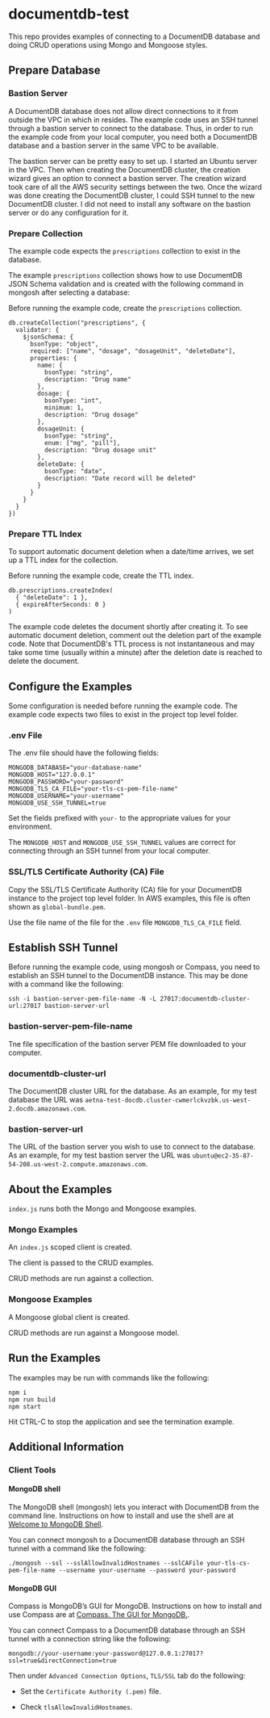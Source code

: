 # documentdb-test

This repo provides examples of connecting to a DocumentDB database and doing CRUD operations using Mongo and Mongoose styles.

## Prepare Database

### Bastion Server

A DocumentDB database does not allow direct connections to it from outside the VPC in which in resides. The example code uses an SSH tunnel through a bastion server to connect to the database. Thus, in order to run the example code from your local computer, you need both a DocumentDB database and a bastion server in the same VPC to be available.

The bastion server can be pretty easy to set up. I started an Ubuntu server in the VPC. Then when creating the DocumentDB cluster, the creation wizard gives an option to connect a bastion server. The creation wizard took care of all the AWS security settings between the two. Once the wizard was done creating the DocumentDB cluster, I could SSH tunnel to the new DocumentDB cluster. I did not need to install any software on the bastion server or do any configuration for it.

### Prepare Collection

The example code expects the `prescriptions` collection to exist in the database.

The example `prescriptions` collection shows how to use DocumentDB JSON Schema validation and is created with the following command in mongosh after selecting a database:

Before running the example code, create the `prescriptions` collection.

```
db.createCollection("prescriptions", {
  validator: {
    $jsonSchema: {
      bsonType: "object",
      required: ["name", "dosage", "dosageUnit", "deleteDate"],
      properties: {
        name: {
          bsonType: "string",
          description: "Drug name"
        },
        dosage: {
          bsonType: "int",
          minimum: 1,
          description: "Drug dosage"
        },
        dosageUnit: {
          bsonType: "string",
          enum: ["mg", "pill"],
          description: "Drug dosage unit"
        },
        deleteDate: {
          bsonType: "date",
          description: "Date record will be deleted"
        }
      }
    }
  }
})
```

### Prepare TTL Index

To support automatic document deletion when a date/time arrives, we set up a TTL index for the collection.

Before running the example code, create the TTL index.

```
db.prescriptions.createIndex(
  { "deleteDate": 1 },
  { expireAfterSeconds: 0 }
)
```

The example code deletes the document shortly after creating it. To see automatic document deletion, comment out the deletion part of the example code. Note that DocumentDB's TTL process is not instantaneous and may take some time (usually within a minute) after the deletion date is reached to delete the document.

## Configure the Examples

Some configuration is needed before running the example code. The example code expects two files to exist in the project top level folder.

### .env File

The .env file should have the following fields:

```
MONGODB_DATABASE="your-database-name"
MONGODB_HOST="127.0.0.1"
MONGODB_PASSWORD="your-password"
MONGODB_TLS_CA_FILE="your-tls-cs-pem-file-name"
MONGODB_USERNAME="your-username"
MONGODB_USE_SSH_TUNNEL=true
```

Set the fields prefixed with `your-` to the appropriate values for your environment.

The `MONGODB_HOST` and `MONGODB_USE_SSH_TUNNEL` values are correct for connecting through an SSH tunnel from your local computer.

### SSL/TLS Certificate Authority (CA) File

Copy the SSL/TLS Certificate Authority (CA) file for your DocumentDB instance to the project top level folder. In AWS examples, this file is often shown as `global-bundle.pem`.

Use the file name of the file for the `.env` file `MONGODB_TLS_CA_FILE` field.

## Establish SSH Tunnel

Before running the example code, using mongosh or Compass, you need to establish an SSH tunnel to the DocumentDB instance. This may be done with a command like the following:

```
ssh -i bastion-server-pem-file-name -N -L 27017:documentdb-cluster-url:27017 bastion-server-url
```

### bastion-server-pem-file-name

Tne file specification of the bastion server PEM file downloaded to your computer.

### documentdb-cluster-url

The DocumentDB cluster URL for the database. As an example, for my test database the URL was `aetna-test-docdb.cluster-cwmerlckvzbk.us-west-2.docdb.amazonaws.com`.

### bastion-server-url

The URL of the bastion server you wish to use to connect to the database. As an example, for my test bastion server the URL was `ubuntu@ec2-35-87-54-208.us-west-2.compute.amazonaws.com`.

## About the Examples

`index.js` runs both the Mongo and Mongoose examples.

### Mongo Examples

An `index.js` scoped client is created.

The client is passed to the CRUD examples.

CRUD methods are run against a collection.

### Mongoose Examples

A Mongoose global client is created.

CRUD methods are run against a Mongoose model.

## Run the Examples

The examples may be run with commands like the following:

```
npm i
npm run build
npm start
```

Hit CTRL-C to stop the application and see the termination example.

## Additional Information

### Client Tools

#### MongoDB shell

The MongoDB shell (mongosh) lets you interact with DocumentDB from the command line. Instructions on how to install and use the shell are at [Welcome to MongoDB Shell](https://www.mongodb.com/docs/mongodb-shell/).

You can connect mongosh to a DocumentDB database through an SSH tunnel with a command like the following:

```
./mongosh --ssl --sslAllowInvalidHostnames --sslCAFile your-tls-cs-pem-file-name --username your-username --password your-password
```

#### MongoDB GUI

Compass is MongoDB’s GUI for MongoDB. Instructions on how to install and use Compass are at [Compass. The GUI for MongoDB.](https://www.mongodb.com/products/tools/compass).

You can connect Compass to a DocumentDB database through an SSH tunnel with a connection string like the following:

```
mongodb://your-username:your-password@127.0.0.1:27017?ssl=true&directConnection=true
```

Then under `Advanced Connection Options`, `TLS/SSL` tab do the following:

- Set the `Certificate Authority (.pem)` file.

- Check `tlsAllowInvalidHostnames`.
